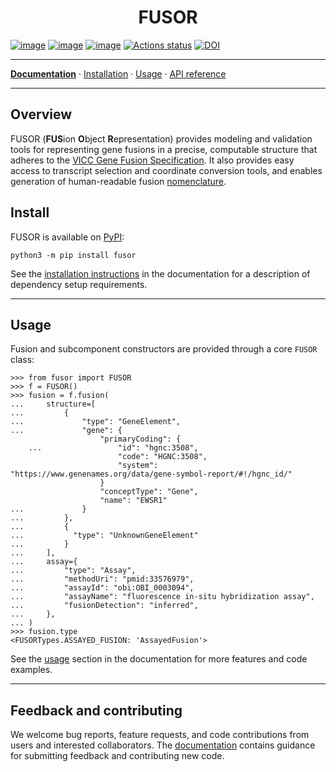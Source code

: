 <h1 align="center">
FUSOR
</h1>

[![image](https://img.shields.io/pypi/v/fusor.svg)](https://pypi.python.org/pypi/fusor)
[![image](https://img.shields.io/pypi/l/fusor.svg)](https://pypi.python.org/pypi/fusor)
[![image](https://img.shields.io/pypi/pyversions/fusor.svg)](https://pypi.python.org/pypi/fusor)
[![Actions status](https://github.com/cancervariants/fusor/actions/workflows/checks.yaml/badge.svg)](https://github.com/cancervariants/fusor/actions/checks.yaml)
[![DOI](https://zenodo.org/badge/DOI/10.5281/zenodo.12708252.svg)](https://doi.org/10.5281/zenodo.12708252)


---

**[Documentation](https://fusor.readthedocs.io/stable/)** · [Installation](https://fusor.readthedocs.io/stable/install.html) · [Usage](https://fusor.readthedocs.io/stable/usage.html) · [API reference](https://fusor.readthedocs.io/stable/reference/index.html)

---

## Overview

<!-- description -->
FUSOR (**FUS**ion **O**bject **R**epresentation) provides modeling and validation tools for representing gene fusions in a precise, computable structure that adheres to the [VICC Gene Fusion Specification](https://fusions.cancervariants.org). It also provides easy access to transcript selection and coordinate conversion tools, and enables generation of human-readable fusion [nomenclature](https://fusions.cancervariants.org/en/latest/nomenclature.html).
<!-- /description -->

## Install

FUSOR is available on [PyPI](https://pypi.org/project/fusor):

```shell
python3 -m pip install fusor
```

See the [installation instructions](https://fusor.readthedocs.io/stable/install.html) in the documentation for a description of dependency setup requirements.

---

## Usage

Fusion and subcomponent constructors are provided through a core `FUSOR` class:

```pycon
>>> from fusor import FUSOR
>>> f = FUSOR()
>>> fusion = f.fusion(
...     structure=[
...         {
...             "type": "GeneElement",
...             "gene": {
                    "primaryCoding": {
    ...                 "id": "hgnc:3508",
                        "code": "HGNC:3508",
                        "system": "https://www.genenames.org/data/gene-symbol-report/#!/hgnc_id/"
                    }
                    "conceptType": "Gene",
                    "name": "EWSR1"
...             }
...         },
...         {
...           "type": "UnknownGeneElement"
...         }
...     ],
...     assay={
...         "type": "Assay",
...         "methodUri": "pmid:33576979",
...         "assayId": "obi:OBI_0003094",
...         "assayName": "fluorescence in-situ hybridization assay",
...         "fusionDetection": "inferred",
...     },
... )
>>> fusion.type
<FUSORTypes.ASSAYED_FUSION: 'AssayedFusion'>
```

See the [usage](https://fusor.readthedocs.io/stable/usage.html) section in the documentation for more features and code examples.

---

## Feedback and contributing

We welcome bug reports, feature requests, and code contributions from users and interested collaborators. The [documentation](https://fusor.readthedocs.io/stable/contributing.html) contains guidance for submitting feedback and contributing new code.
